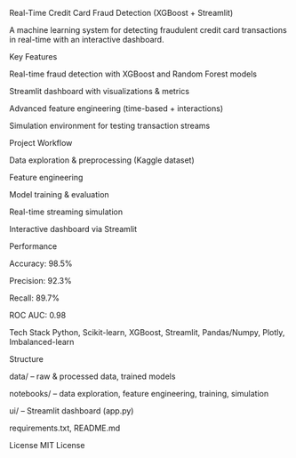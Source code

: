 Real-Time Credit Card Fraud Detection (XGBoost + Streamlit)

A machine learning system for detecting fraudulent credit card transactions in real-time with an interactive dashboard.

Key Features

Real-time fraud detection with XGBoost and Random Forest models

Streamlit dashboard with visualizations & metrics

Advanced feature engineering (time-based + interactions)

Simulation environment for testing transaction streams

Project Workflow

Data exploration & preprocessing (Kaggle dataset)

Feature engineering

Model training & evaluation

Real-time streaming simulation

Interactive dashboard via Streamlit

Performance

Accuracy: 98.5%

Precision: 92.3%

Recall: 89.7%

ROC AUC: 0.98

Tech Stack
Python, Scikit-learn, XGBoost, Streamlit, Pandas/Numpy, Plotly, Imbalanced-learn

Structure

data/ – raw & processed data, trained models

notebooks/ – data exploration, feature engineering, training, simulation

ui/ – Streamlit dashboard (app.py)

requirements.txt, README.md

License
MIT License
